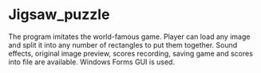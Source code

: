 # Jigsaw_puzzle
The program imitates the world-famous game. Player can load any image and split it into any number of rectangles to put them together. Sound effects, original image preview, scores recording, saving game and scores into file are available. Windows Forms GUI is used.
